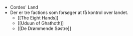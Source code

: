 - Cordes' Land
- Der er tre factions som forsøger at få kontrol over landet.
	- [[The Eight Hands]]
	- [[Uduun of Ghathoth]]
	- [[De Drømmende Søstre]]